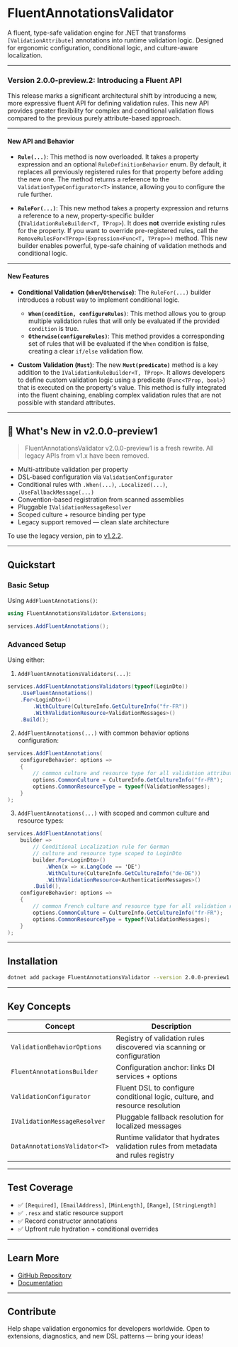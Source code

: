 # FluentAnnotationsValidator

A fluent, type-safe validation engine for .NET that transforms `[ValidationAttribute]` annotations into runtime validation logic. Designed for ergonomic configuration, conditional logic, and culture-aware localization.

---

### Version 2.0.0-preview.2: Introducing a Fluent API

This release marks a significant architectural shift by introducing a new, 
more expressive fluent API for defining validation rules. This new API 
provides greater flexibility for complex and conditional validation flows 
compared to the previous purely attribute-based approach.

---

#### New API and Behavior

* **`Rule(...)`**: This method is now overloaded. It takes a property 
expression and an optional `RuleDefinitionBehavior` enum. By default, 
it replaces all previously registered rules for that property before 
adding the new one. The method returns a reference to the 
`ValidationTypeConfigurator<T>` instance, allowing you to configure 
the rule further.

* **`RuleFor(...)`**: This new method takes a property expression and 
returns a reference to a new, property-specific builder 
(`IValidationRuleBuilder<T, TProp>`). It does **not** override existing 
rules for the property. If you want to override pre-registered rules,
call the `RemoveRulesFor<TProp>(Expression<Func<T, TProp>>)` method.
This new builder enables powerful, type-safe chaining of 
validation methods and conditional logic.

---

#### New Features

* **Conditional Validation (`When`/`Otherwise`)**: The `RuleFor(...)` builder introduces a robust way to implement conditional logic.
    * **`When(condition, configureRules)`**: This method allows you to group multiple validation rules that will only be evaluated if the provided `condition` is true.
    * **`Otherwise(configureRules)`**: This method provides a corresponding set of rules that will be evaluated if the `When` condition is false, creating a clear `if/else` validation flow.

* **Custom Validation (`Must`)**: The new **`Must(predicate)`** method is a key addition to the `IValidationRuleBuilder<T, TProp>`. It allows developers to define custom validation logic using a predicate (`Func<TProp, bool>`) that is executed on the property's value. This method is fully integrated into the fluent chaining, enabling complex validation rules that are not possible with standard attributes.

---

## 🌟 What's New in v2.0.0-preview1

> FluentAnnotationsValidator v2.0.0-preview1 is a fresh rewrite. All legacy APIs from v1.x have been removed.

- Multi-attribute validation per property
- DSL-based configuration via `ValidationConfigurator`
- Conditional rules with `.When(...)`, `.Localized(...)`, `.UseFallbackMessage(...)`
- Convention-based registration from scanned assemblies
- Pluggable `IValidationMessageResolver`
- Scoped culture + resource binding per type
- Legacy support removed — clean slate architecture

To use the legacy version, pin to [v1.2.2](https://www.nuget.org/packages/FluentAnnotationsValidator/1.2.2).

---

## Quickstart

### Basic Setup

Using `AddFluentAnnotations()`:

```csharp
using FluentAnnotationsValidator.Extensions;

services.AddFluentAnnotations();
```

### Advanced Setup

Using either:

1. `AddFluentAnnotationsValidators(...)`:

```csharp
services.AddFluentAnnotationsValidators(typeof(LoginDto))
    .UseFluentAnnotations()
    .For<LoginDto>()
        .WithCulture(CultureInfo.GetCultureInfo("fr-FR"))
        .WithValidationResource<ValidationMessages>()
    .Build();
```

2. `AddFluentAnnotations(...)` with common behavior options configuration:

```csharp
services.AddFluentAnnotations(
    configureBehavior: options =>
    {
        // common culture and resource type for all validation attributes
        options.CommonCulture = CultureInfo.GetCultureInfo("fr-FR");
        options.CommonResourceType = typeof(ValidationMessages);
    }
);
```

3. `AddFluentAnnotations(...)` with scoped and common culture and resource types:
```csharp
services.AddFluentAnnotations(
    builder =>
        // Conditional Localization rule for German 
        // culture and resource type scoped to LoginDto
        builder.For<LoginDto>()
            .When(x => x.LangCode == 'DE')
            .WithCulture(CultureInfo.GetCultureInfo("de-DE"))
            .WithValidationResource<AuthenticationMessages>()
        .Build(),
    configureBehavior: options =>
    {
        // common French culture and resource type for all validation rules
        options.CommonCulture = CultureInfo.GetCultureInfo("fr-FR");
        options.CommonResourceType = typeof(ValidationMessages);
    }
);
```
---

## Installation

```bash
dotnet add package FluentAnnotationsValidator --version 2.0.0-preview1
```

---

## Key Concepts

| Concept                      | Description                                                                             |
|-----------------------------|-----------------------------------------------------------------------------------------|
| `ValidationBehaviorOptions` | Registry of validation rules discovered via scanning or configuration                  |
| `FluentAnnotationsBuilder`  | Configuration anchor: links DI services + options                                     |
| `ValidationConfigurator`    | Fluent DSL to configure conditional logic, culture, and resource resolution           |
| `IValidationMessageResolver`| Pluggable fallback resolution for localized messages                                   |
| `DataAnnotationsValidator<T>` | Runtime validator that hydrates validation rules from metadata and rules registry     |

---

## Test Coverage

- ✅ `[Required]`, `[EmailAddress]`, `[MinLength]`, `[Range]`, `[StringLength]`
- ✅ `.resx` and static resource support
- ✅ Record constructor annotations
- ✅ Upfront rule hydration + conditional overrides

---

## Learn More

- [GitHub Repository](https://github.com/bigabdoul/fluent-annotations-validator)
- [Documentation](https://github.com/bigabdoul/fluent-annotations-validator/blob/main/docs/configuration/fluent.md)

---

## Contribute

Help shape validation ergonomics for developers worldwide. Open to extensions, diagnostics, and new DSL patterns — bring your ideas!
